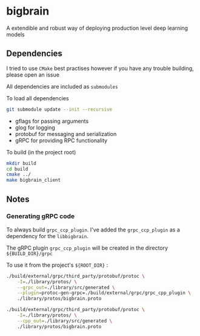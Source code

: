 # bigbrain

A extendible and robust way of deploying production level deep learning models

## Dependencies

I tried to use ```CMake``` best practises however if you have any trouble building, please open an issue

All dependencies are included as ```submodules```

To load all dependencies

```bash
git submodule update --init --recursive
```

* gflags for passing arguments
* glog for logging
* protobuf for messaging and serialization
* gRPC for providing RPC functionality

To build (in the project root)

```bash
mkdir build
cd build
cmake ../
make bigbrain_client
```

## Notes

### Generating gRPC code

To always build ```grpc_ccp_plugin```. I've added the ```grpc_ccp_plugin``` as a dependency for the ```libbigbrain```.

The gRPC plugin ```grpc_ccp_plugin``` will be created in the directory ```${BUILD_DIR}/grpc``` 

To use it from the project's ```${ROOT_DIR}``` : 

```bash
./build/external/grpc/third_party/protobuf/protoc \
    -I=./library/protos/ \
    --grpc_out=./library/src/generated \
    --plugin=protoc-gen-grpc=./build/external/grpc/grpc_cpp_plugin \
    ./library/protos/bigbrain.proto

./build/external/grpc/third_party/protobuf/protoc \
    -I=./library/protos/ \
    --cpp_out=./library/src/generated \
    ./library/protos/bigbrain.proto
```
